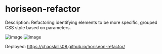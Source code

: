 # horiseon-refactor

Description: Refactoring identifying elements to be more specific, grouped CSS style based on parameters. 

![image](https://user-images.githubusercontent.com/55863153/181522544-d4eeb83b-f7c4-438c-a24a-8a524331946e.png)
![image](https://user-images.githubusercontent.com/55863153/181522604-cd453c2d-88cb-4b2e-afe6-10766974e753.png)

Deployed: https://chaoskills08.github.io/horiseon-refactor/